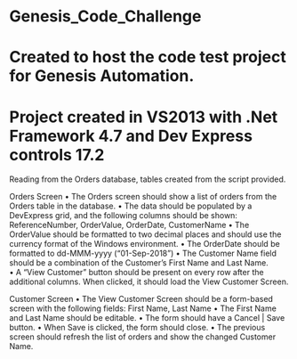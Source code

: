 # Genesis_Code_Challenge

# Created to host the code test project for Genesis Automation. 
# Project created in VS2013 with .Net Framework 4.7 and Dev Express controls 17.2

Reading from the Orders database, tables created from the script provided. 

Orders Screen
•	The Orders screen should show a list of orders from the Orders table in the database. 
•	The data should be populated by a DevExpress grid, and the following columns should be shown: ReferenceNumber, OrderValue, OrderDate, CustomerName
•	The OrderValue should be formatted to two decimal places and should use the currency format of the Windows environment. 
•	The OrderDate should be formatted to dd-MMM-yyyy (“01-Sep-2018”)
•	The Customer Name field should be a combination of the Customer’s First Name and Last Name.  
•	A “View Customer” button should be present on every row after the additional columns. When clicked, it should load the View Customer Screen. 

Customer Screen
•	The View Customer Screen should be a form-based screen with the following fields: 
First Name, Last Name
•	The First Name and Last Name should be editable. 
•	The form should have a Cancel | Save button.
•	When Save is clicked, the form should close.
•	The previous screen should refresh the list of orders and show the changed Customer Name. 

